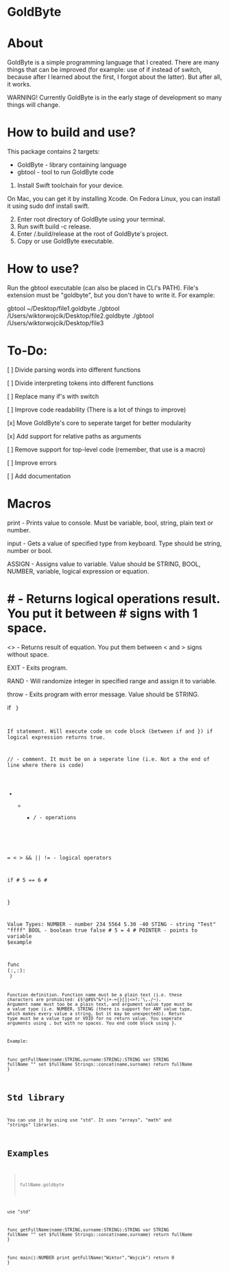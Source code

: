 # GoldByte

# About
GoldByte is a simple programming language that I created. There are many things that can be improved (for example: use of if instead of switch, because after I learned about the first, I forgot about the latter). But after all, it works.

WARNING!
Currently GoldByte is in the early stage of development so many things will change.

# How to build and use?

This package contains 2 targets:
- GoldByte - library containing language
- gbtool - tool to run GoldByte code

1. Install Swift toolchain for your device.

On Mac, you can get it by installing Xcode.
On Fedora Linux, you can install it using sudo dnf install swift.

2. Enter root directory of GoldByte using your terminal.
3. Run swift build -c release.
4. Enter /.build/release at the root of GoldByte's project.
5. Copy or use GoldByte executable.

# How to use?

Run the gbtool executable (can also be placed in CLI's PATH). File's extension must be "goldbyte", but you don't have to write it. For example:

gbtool ~/Desktop/file1.goldbyte
./gbtool /Users/wiktorwojcik/Desktop/file2.goldbyte
./gbtool /Users/wiktorwojcik/Desktop/file3

# To-Do:

[ ] Divide parsing words into different functions

[ ] Divide interpreting tokens into different functions

[ ] Replace many if's with switch

[ ] Improve code readability (There is a lot of things to improve)

[x] Move GoldByte's core to seperate target for better modularity

[x] Add support for relative paths as arguments

[ ] Remove support for top-level code (remember, that use is a macro)

[ ] Improve errors

[ ] Add documentation

# Macros

print <value> - Prints value to console. Must be variable, bool, string, plain text or number.

input <type> <pointer> - Gets a value of specified type from keyboard. Type should be string, number or bool.

ASSIGN <pointer> <value> - Assigns value to variable. Value should be STRING, BOOL, NUMBER, variable, logical expression or equation.

# <logical expression> # - Returns logical operations result. You put it between # signs with 1 space.

<<equation>> - Returns result of equation. You put them between < and > signs without space.

EXIT - Exits program.

RAND <pointer> <number> <number> - Will randomize integer in specified range and assign it to variable.

throw <value> - Exits program with error message. Value should be STRING.

if <logical expression>
 <code block>
}
 
 If statement. Will execute code on code block (between if and }) if logical expression returns true.
 
// - comment. It must be on a seperate line (i.e. Not a the end of line where there is code)

+   -   *   /  - operations

=  <   >    &&     ||    != - logical operators

if # 5 == 6 #

}

Value Types:
NUMBER - number                		234            5564            5.30            -40
STING - string                      "Test"       "ffff"
BOOL - boolean                      true         false         # 5 = 4 #
POINTER - points to variable        $example

func <function name>(<argument name>:<argument value type>,<argument name>:<argument value type>):<return type>
 <code block>
}

Function definition. Function name must be a plain text (i.e. these characters are prohibited: £§!@#$%^&*()+-={}[]|<>?;'\\,./~). Argument name must too be a plain text, and argument value type must be a value type (i.e. NUMBER, STRING (there is support for ANY value type, which makes every value a string, but it may be unexpected)). Return type must be a value type or VOID for no return value. You seperate arguments using , but with no spaces. You end code block using }.

Example:

func getFullName(name:STRING,surname:STRING):STRING
	var STRING fullName ""
	set $fullName Strings::concat(name,surname)
	return fullName
}

# Std library

You can use it by using use "std". It uses "arrays", "math" and "strings" libraries.

# Examples

> fullName.goldbyte

use "std"

func getFullName(name:STRING,surname:STRING):STRING
	var STRING fullName ""
	set $fullName Strings::concat(name,surname)
	return fullName
}

func main():NUMBER
	print getFullName("Wiktor","Wojcik")
	return 0
}
